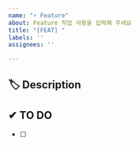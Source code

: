 ```yaml
---
name: "⚡ Feature"
about: Feature 작업 사항을 입력해 주세요
title: "[FEAT] "
labels: ''
assignees: ''

---
```


## 🏷 Description
<!-- 추가할 기능을 설명해 주세요. -->


## ✔ TO DO
<!-- 해야 할 일을 적어주세요. -->
- [ ] 


<!-- ## 💭 ETC -->
<!-- 기타 내용이 있을 경우 ETC 주석 해제 후 작성해 주세요 -->
